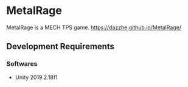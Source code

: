 # MetalRage
MetalRage is a MECH TPS game.
https://dazzhe.github.io/MetalRage/

## Development Requirements
### Softwares
- Unity 2019.2.18f1
